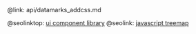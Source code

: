 @link: api/datamarks_addcss.md

@seolinktop: [ui component library](https://webix.com)
@seolink: [javascript treemap](https://webix.com/widget/treemap/)